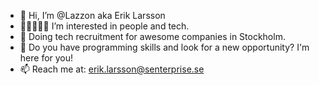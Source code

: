 - 👋 Hi, I’m @Lazzon aka Erik Larsson
- 👨🏼‍🤝‍👨🏾 I’m interested in people and tech.
- 🚀 Doing tech recruitment for awesome companies in Stockholm.
- 👾 Do you have programming skills and look for a new opportunity? I'm here for you!
- 📫 Reach me at: erik.larsson@senterprise.se
